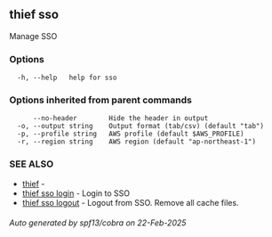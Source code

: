 ## thief sso

Manage SSO

### Options

```
  -h, --help   help for sso
```

### Options inherited from parent commands

```
      --no-header        Hide the header in output
  -o, --output string    Output format (tab/csv) (default "tab")
  -p, --profile string   AWS profile (default $AWS_PROFILE)
  -r, --region string    AWS region (default "ap-northeast-1")
```

### SEE ALSO

* [thief](thief.md)	 - 
* [thief sso login](thief_sso_login.md)	 - Login to SSO
* [thief sso logout](thief_sso_logout.md)	 - Logout from SSO. Remove all cache files.

###### Auto generated by spf13/cobra on 22-Feb-2025
